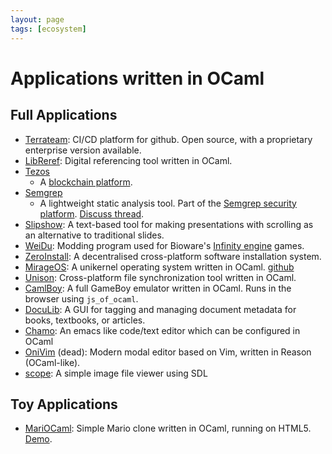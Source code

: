 ```yaml
---
layout: page
tags: [ecosystem]
---
```


# Applications written in OCaml

## Full Applications

* [Terrateam](https://github.com/terrateamio/terrateam):
CI/CD platform for github. Open source, with a proprietary enterprise version available.
* [LibReref](https://gitlab.com/gopiandcode/libre-ref):
Digital referencing tool written in OCaml.
* [Tezos](https://github.com/tezos/tezos-mirror)
  * A [blockchain platform](https://tezos.com/).
* [Semgrep](https://github.com/semgrep/semgrep)
  * A lightweight static analysis tool. Part of the [Semgrep security platform](https://semgrep.dev/).
[Discuss thread](https://discuss.ocaml.org/t/ann-libreref-lablgtk-based-digital-reference-tool-application/).
* [Slipshow](https://github.com/panglesd/slipshow):
A text-based tool for making presentations with scrolling as an alternative to traditional slides.
* [WeiDu](https://github.com/WeiDUorg/weidu):
Modding program used for Bioware's [Infinity engine](https://baldursgate.fandom.com/wiki/Infinity_Engine) games.
* [ZeroInstall](https://0install.net/):
A decentralised cross-platform software installation system.
* [MirageOS](https://mirage.io/):
A unikernel operating system written in OCaml.
[github](https://github.com/mirage/mirage)
* [Unison](https://github.com/bcpierce00/unison#unison-file-synchronizer):
Cross-platform file synchronization tool written in OCaml.
* [CamlBoy](https://github.com/linoscope/CAMLBOY/):
A full GameBoy emulator written in OCaml. 
Runs in the browser using `js_of_ocaml`.
* [DocuLib](https://github.com/nguermond/doculib):
A GUI for tagging and managing document metadata for books, textbooks, or articles.
* [Chamo](https://zoggy.frama.io/chamo/): An emacs like code/text editor which can be configured in OCaml
* [OniVim](https://github.com/onivim/oni2) (dead):
Modern modal editor based on Vim, written in Reason (OCaml-like).
* [scope](https://github.com/CharlesAverill/scope):
A simple image file viewer using SDL

## Toy Applications

* [MariOCaml](https://github.com/mahsu/MariOCaml):
Simple Mario clone written in OCaml, running on HTML5.
[Demo](https://mahsu.github.io/mariocaml/).
